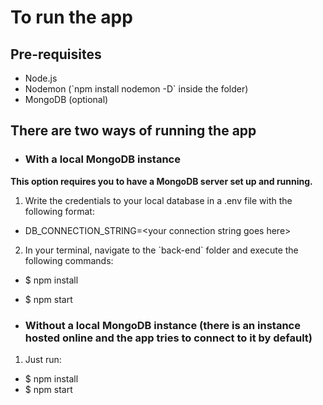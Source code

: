 # To run the app

## Pre-requisites
* Node.js
* Nodemon (\`npm install nodemon -D\` inside the folder)
* MongoDB (optional)

## There are two ways of running the app
- ### With a local MongoDB instance
**This option requires you to have a MongoDB server set up and running.**
1. Write the credentials to your local database in a .env file with the following format:
- DB_CONNECTION_STRING=\<your connection string goes here\>
2. In your terminal, navigate to the \`back-end\` folder and execute the following commands:
- $ npm install
- $ npm start

- ### Without a local MongoDB instance (there is an instance hosted online and the app tries to connect to it by default)
1. Just run:
- $ npm install
- $ npm start

